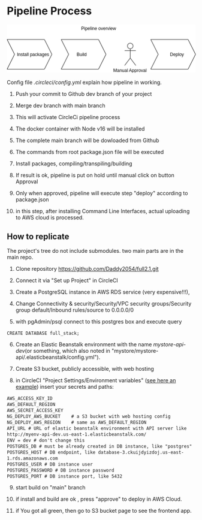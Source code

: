 # Pipeline Process

![](pipeline.png)

Config file _.circleci/config.yml_ explain how pipeline in working.

1. Push your commit to Github dev branch of your project

2. Merge dev branch with main branch

3. This will activate CircleCi pipeline process

4. The docker container with Node v16 will be installed

5. The complete main branch will be dowloaded from Github

6. The commands from root package.json file will be executed

7. Install packages, compiling/transpiling/building

8. If result is ok, pipeline is put on hold until manual click on button Approval

9. Only when approved, pipeline will execute step "deploy" according to package.json

10. in this step, after installing Command Line Interfaces, actual uploading to AWS cloud is processed.

## How to replicate
The project's tree do not include submodules. two main parts are in the main repo.

1. Clone repository https://github.com/Daddy2054/full2.1.git

2. Connect it via "Set up Project" in CircleCI

3. Create a PostgreSQL instance in AWS RDS service (very expensive!!!), 

4. Change Connectivity & security/Security/VPC security groups/Security group default/Inbound rules/source to 0.0.0.0/0

5. with pgAdmin/psql connect to this postgres box and execute query
```
CREATE DATABASE full_stack;
``` 
6. Create an Elastic Beanstalk environment with the name _mystore-api-dev_(or something, which also noted in "mystore/mystore-api/.elasticbeanstalk/config.yml"). 

7. Create S3 bucket, publicly accessible, with web hosting

8. in CircleCI "Project Settings/Environment variables" ([see here an example](docs/vars.md)) insert your secrets and paths:
```
AWS_ACCESS_KEY_ID
AWS_DEFAULT_REGION	
AWS_SECRET_ACCESS_KEY
NG_DEPLOY_AWS_BUCKET	# a S3 bucket with web hosting config
NG_DEPLOY_AWS_REGION	# same as AWS_DEFAULT_REGION	
API_URL # URL of elastic beanstalk environment with API server like http://myenv-api-dev.us-east-1.elasticbeanstalk.com/
ENV = dev # don't change this
POSTGRES_DB # must be already created in DB instance, like "postgres"
POSTGRES_HOST # DB endpoint, like database-3.ckuijdyizdoj.us-east-1.rds.amazonaws.com
POSTGRES_USER # DB instance user
POSTGRES_PASSWORD # DB instance password
POSTGRES_PORT # DB instance port, like 5432

```

9. start build on "main" branch

10. if install and build are ok , press "approve" to deploy in AWS Cloud.

11. if You got all green, then go to S3 bucket page to see the frontend app.

